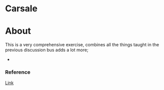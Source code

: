 # Carsale

# About

This is a very comprehensive exercise, combines all the things taught in the previous discussion bus adds a lot more;

-

### Reference

[Link](https://www.youtube.com/watch?v=Vl0H-qTclOg&t=2133s)
